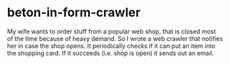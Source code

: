 # beton-in-form-crawler

My wife wants to order stuff from a popular web shop, that is closed most of the time because of heavy demand. So I wrote a web crawler that notifies her in case the shop opens. It periodically checks if it can put an item into the shopping card. If it succeeds (i.e. shop is open) it sends out an email.